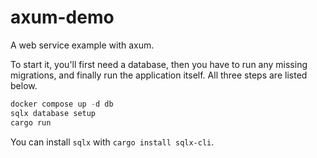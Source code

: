 # axum-demo

A web service example with axum.

To start it, you'll first need a database, then you have to run
any missing migrations, and finally run the application itself.
All three steps are listed below.

```rust
docker compose up -d db
sqlx database setup
cargo run
```

You can install `sqlx` with `cargo install sqlx-cli`.
